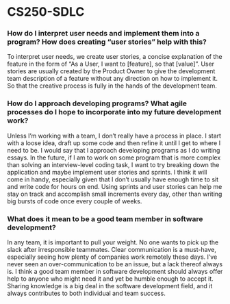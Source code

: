 # CS250-SDLC

### How do I interpret user needs and implement them into a program? How does creating “user stories” help with this? 
To interpret user needs, we create user stories, a concise explanation of the feature in the form of “As a User, I want to [feature], so that [value]”. User stories are usually created by the Product Owner to give the development team description of a feature without any direction on how to implement it. So that the creative process is fully in the hands of the development team.
### How do I approach developing programs? What agile processes do I hope to incorporate into my future development work? 
Unless I’m working with a team, I don’t really have a process in place. I start with a loose idea, draft up some code and then refine it until I get to where I need to be. I would say that I approach developing programs as I do writing essays. In the future, if I am to work on some program that is more complex than solving an interview-level coding task, I want to try breaking down the application and maybe implement user stories and sprints. I think it will come in handy, especially given that I don’t usually have enough time to sit and write code for hours on end. Using sprints and user stories can help me stay on track and accomplish small increments every day, other than writing big bursts of code once every couple of weeks.
### What does it mean to be a good team member in software development? 
In any team, it is important to pull your weight. No one wants to pick up the slack after irresponsible teammates. Clear communication is a must-have, especially seeing how plenty of companies work remotely these days. I’ve never seen an over-communication to be an issue, but a lack thereof always is. I think a good team member in software development should always offer help to anyone who might need it and yet be humble enough to accept it. Sharing knowledge is a big deal in the software development field, and it always contributes to both individual and team success. 
